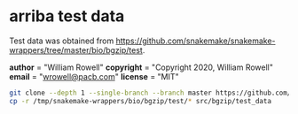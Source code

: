 # arriba test data

Test data was obtained from https://github.com/snakemake/snakemake-wrappers/tree/master/bio/bgzip/test.

__author__ = "William Rowell"
__copyright__ = "Copyright 2020, William Rowell"
__email__ = "wrowell@pacb.com"
__license__ = "MIT"

```bash
git clone --depth 1 --single-branch --branch master https://github.com/snakemake/snakemake-wrappers /tmp/snakemake-wrappers
cp -r /tmp/snakemake-wrappers/bio/bgzip/test/* src/bgzip/test_data
```